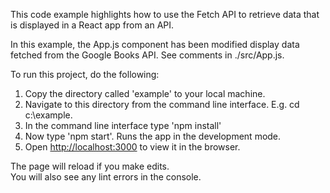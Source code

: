 This code example highlights how to use the Fetch API to retrieve data that is displayed
in a React app from an API.

In this example, the App.js component has been modified display data fetched from the Google Books API. 
See comments in ./src/App.js.

To run this project, do the following:
1. Copy the directory called 'example' to your local machine.
2. Navigate to this directory from the command line interface. E.g. cd c:\example.
3. In the command line interface type 'npm install'
4. Now type 'npm start'. Runs the app in the development mode.
5. Open [http://localhost:3000](http://localhost:3000) to view it in the browser.

The page will reload if you make edits.</br>
You will also see any lint errors in the console.